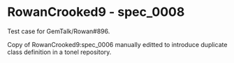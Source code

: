 # RowanCrooked9 - spec_0008
Test case for GemTalk/Rowan#896.

Copy of RowanCrooked9:spec_0006 manually editted to introduce duplicate class definition in a tonel repository.
